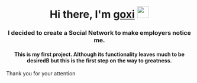 <h1 align="center">Hi there, I'm <a href='https://github.com/goxygit'>goxi</a> 
<img src="https://github.com/blackcater/blackcater/raw/main/images/Hi.gif" height="32"/></h1>
<h3 align="center">I decided to create a Social Network to make employers notice me.</h3>
<h4 align="center">This is my first project. Although its functionality leaves much to be desiredB but this is the first step on the way to greatness.</h4>
<p>Thank you for your attention</p>
